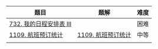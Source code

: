 | 题目                                                         | 题解                                                         | 难度 |
| ------------------------------------------------------------ | ------------------------------------------------------------ | ---- |
| [732. 我的日程安排表 III](https://leetcode.cn/problems/my-calendar-iii/) |                                                              | 困难 |
| [1109. 航班预订统计](https://leetcode-cn.com/problems/corporate-flight-bookings/) | [1109. 航班预订统计](https://github.com/ZonzeeLi/LeetCode/blob/master/index/1101-1110/1109.%20%E8%88%AA%E7%8F%AD%E9%A2%84%E8%AE%A2%E7%BB%9F%E8%AE%A1.md) | 中等 |
|                                                              |                                                              |      |


